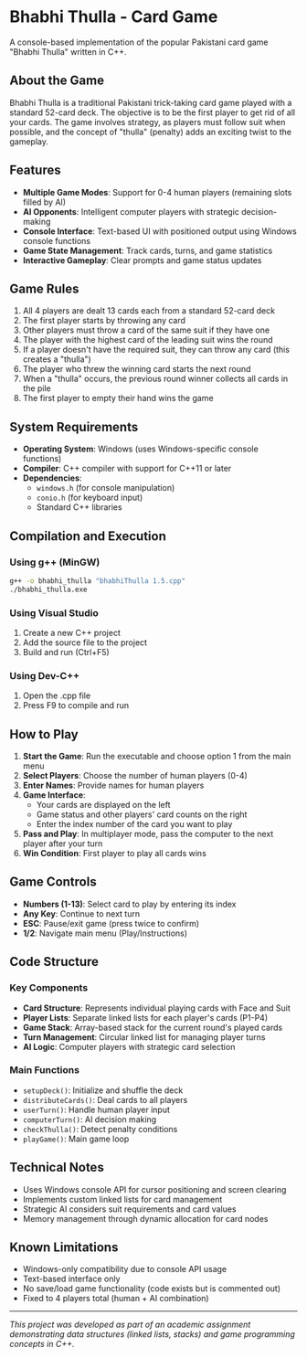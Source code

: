 # Bhabhi Thulla - Card Game

A console-based implementation of the popular Pakistani card game "Bhabhi Thulla" written in C++.

## About the Game

Bhabhi Thulla is a traditional Pakistani trick-taking card game played with a standard 52-card deck. The objective is to be the first player to get rid of all your cards. The game involves strategy, as players must follow suit when possible, and the concept of "thulla" (penalty) adds an exciting twist to the gameplay.

## Features

- **Multiple Game Modes**: Support for 0-4 human players (remaining slots filled by AI)
- **AI Opponents**: Intelligent computer players with strategic decision-making
- **Console Interface**: Text-based UI with positioned output using Windows console functions
- **Game State Management**: Track cards, turns, and game statistics
- **Interactive Gameplay**: Clear prompts and game status updates

## Game Rules

1. All 4 players are dealt 13 cards each from a standard 52-card deck
2. The first player starts by throwing any card
3. Other players must throw a card of the same suit if they have one
4. The player with the highest card of the leading suit wins the round
5. If a player doesn't have the required suit, they can throw any card (this creates a "thulla")
6. The player who threw the winning card starts the next round
7. When a "thulla" occurs, the previous round winner collects all cards in the pile
8. The first player to empty their hand wins the game

## System Requirements

- **Operating System**: Windows (uses Windows-specific console functions)
- **Compiler**: C++ compiler with support for C++11 or later
- **Dependencies**: 
  - `windows.h` (for console manipulation)
  - `conio.h` (for keyboard input)
  - Standard C++ libraries

## Compilation and Execution

### Using g++ (MinGW)
```bash
g++ -o bhabhi_thulla "bhabhiThulla 1.5.cpp"
./bhabhi_thulla.exe
```

### Using Visual Studio
1. Create a new C++ project
2. Add the source file to the project
3. Build and run (Ctrl+F5)

### Using Dev-C++
1. Open the .cpp file
2. Press F9 to compile and run

## How to Play

1. **Start the Game**: Run the executable and choose option 1 from the main menu
2. **Select Players**: Choose the number of human players (0-4)
3. **Enter Names**: Provide names for human players
4. **Game Interface**: 
   - Your cards are displayed on the left
   - Game status and other players' card counts on the right
   - Enter the index number of the card you want to play
5. **Pass and Play**: In multiplayer mode, pass the computer to the next player after your turn
6. **Win Condition**: First player to play all cards wins

## Game Controls

- **Numbers (1-13)**: Select card to play by entering its index
- **Any Key**: Continue to next turn
- **ESC**: Pause/exit game (press twice to confirm)
- **1/2**: Navigate main menu (Play/Instructions)

## Code Structure

### Key Components

- **Card Structure**: Represents individual playing cards with Face and Suit
- **Player Lists**: Separate linked lists for each player's cards (P1-P4)
- **Game Stack**: Array-based stack for the current round's played cards
- **Turn Management**: Circular linked list for managing player turns
- **AI Logic**: Computer players with strategic card selection

### Main Functions

- `setupDeck()`: Initialize and shuffle the deck
- `distributeCards()`: Deal cards to all players
- `userTurn()`: Handle human player input
- `computerTurn()`: AI decision making
- `checkThulla()`: Detect penalty conditions
- `playGame()`: Main game loop

## Technical Notes

- Uses Windows console API for cursor positioning and screen clearing
- Implements custom linked lists for card management
- Strategic AI considers suit requirements and card values
- Memory management through dynamic allocation for card nodes

## Known Limitations

- Windows-only compatibility due to console API usage
- Text-based interface only
- No save/load game functionality (code exists but is commented out)
- Fixed to 4 players total (human + AI combination)

---

*This project was developed as part of an academic assignment demonstrating data structures (linked lists, stacks) and game programming concepts in C++.*
